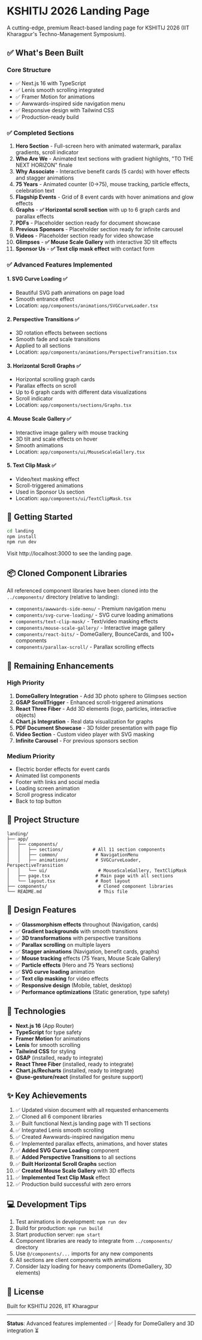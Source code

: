 # KSHITIJ 2026 Landing Page

A cutting-edge, premium React-based landing page for KSHITIJ 2026 (IIT Kharagpur's Techno-Management Symposium).

## ✅ What's Been Built

### Core Structure
- ✅ Next.js 16 with TypeScript
- ✅ Lenis smooth scrolling integrated
- ✅ Framer Motion for animations
- ✅ Awwwards-inspired side navigation menu
- ✅ Responsive design with Tailwind CSS
- ✅ Production-ready build

### ✅ Completed Sections
1. **Hero Section** - Full-screen hero with animated watermark, parallax gradients, scroll indicator
2. **Who Are We** - Animated text sections with gradient highlights, "TO THE NEXT HORIZON" finale
3. **Why Associate** - Interactive benefit cards (5 cards) with hover effects and stagger animations
4. **75 Years** - Animated counter (0→75), mouse tracking, particle effects, celebration text
5. **Flagship Events** - Grid of 8 event cards with hover animations and glow effects
6. **Graphs** - **✅ Horizontal scroll section** with up to 6 graph cards and parallax effects
7. **PDFs** - Placeholder section ready for document showcase
8. **Previous Sponsors** - Placeholder section ready for infinite carousel
9. **Videos** - Placeholder section ready for video showcase
10. **Glimpses** - **✅ Mouse Scale Gallery** with interactive 3D tilt effects
11. **Sponsor Us** - **✅ Text clip mask effect** with contact form

### ✅ Advanced Features Implemented

#### 1. SVG Curve Loading ✅
- Beautiful SVG path animations on page load
- Smooth entrance effect
- Location: `app/components/animations/SVGCurveLoader.tsx`

#### 2. Perspective Transitions ✅
- 3D rotation effects between sections
- Smooth fade and scale transitions
- Applied to all sections
- Location: `app/components/animations/PerspectiveTransition.tsx`

#### 3. Horizontal Scroll Graphs ✅
- Horizontal scrolling graph cards
- Parallax effects on scroll
- Up to 6 graph cards with different data visualizations
- Scroll indicator
- Location: `app/components/sections/Graphs.tsx`

#### 4. Mouse Scale Gallery ✅
- Interactive image gallery with mouse tracking
- 3D tilt and scale effects on hover
- Smooth animations
- Location: `app/components/ui/MouseScaleGallery.tsx`

#### 5. Text Clip Mask ✅
- Video/text masking effect
- Scroll-triggered animations
- Used in Sponsor Us section
- Location: `app/components/ui/TextClipMask.tsx`

## 🚀 Getting Started

```bash
cd landing
npm install
npm run dev
```

Visit http://localhost:3000 to see the landing page.

## 📦 Cloned Component Libraries

All referenced component libraries have been cloned into the `../components/` directory (relative to landing):

- `components/awwwards-side-menu/` - Premium navigation menu
- `components/svg-curve-loading/` - SVG curve loading animations
- `components/text-clip-mask/` - Text/video masking effects
- `components/mouse-scale-gallery/` - Interactive image gallery
- `components/react-bits/` - DomeGallery, BounceCards, and 100+ components
- `components/parallax-scroll/` - Parallax scrolling effects

## 🎯 Remaining Enhancements

### High Priority
1. **DomeGallery Integration** - Add 3D photo sphere to Glimpses section
2. **GSAP ScrollTrigger** - Enhanced scroll-triggered animations
3. **React Three Fiber** - Add 3D elements (logo, particles, interactive objects)
4. **Chart.js Integration** - Real data visualization for graphs
5. **PDF Document Showcase** - 3D folder presentation with page flip
6. **Video Section** - Custom video player with SVG masking
7. **Infinite Carousel** - For previous sponsors section

### Medium Priority
- Electric border effects for event cards
- Animated list components
- Footer with links and social media
- Loading screen animation
- Scroll progress indicator
- Back to top button

## 📐 Project Structure

```
landing/
├── app/
│   ├── components/
│   │   ├── sections/           # All 11 section components
│   │   ├── common/              # NavigationMenu
│   │   ├── animations/          # SVGCurveLoader, PerspectiveTransition
│   │   └── ui/                   # MouseScaleGallery, TextClipMask
│   ├── page.tsx                 # Main page with all sections
│   └── layout.tsx               # Root layout
├── components/                   # Cloned component libraries
└── README.md                     # This file
```

## 🎨 Design Features

- ✅ **Glassmorphism effects** throughout (Navigation, cards)
- ✅ **Gradient backgrounds** with smooth transitions
- ✅ **3D transformations** with perspective transitions
- ✅ **Parallax scrolling** on multiple layers
- ✅ **Stagger animations** (Navigation, benefit cards, graphs)
- ✅ **Mouse tracking** effects (75 Years, Mouse Scale Gallery)
- ✅ **Particle effects** (Hero and 75 Years sections)
- ✅ **SVG curve loading** animation
- ✅ **Text clip masking** for video effects
- ✅ **Responsive design** (Mobile, tablet, desktop)
- ✅ **Performance optimizations** (Static generation, type safety)

## 🔧 Technologies

- **Next.js 16** (App Router)
- **TypeScript** for type safety
- **Framer Motion** for animations
- **Lenis** for smooth scrolling
- **Tailwind CSS** for styling
- **GSAP** (installed, ready to integrate)
- **React Three Fiber** (installed, ready to integrate)
- **Chart.js/Recharts** (installed, ready to integrate)
- **@use-gesture/react** (installed for gesture support)

## ✨ Key Achievements

1. ✅ Updated vision document with all requested enhancements
2. ✅ Cloned all 6 component libraries
3. ✅ Built functional Next.js landing page with 11 sections
4. ✅ Integrated Lenis smooth scrolling
5. ✅ Created Awwwards-inspired navigation menu
6. ✅ Implemented parallax effects, animations, and hover states
7. ✅ **Added SVG Curve Loading** component
8. ✅ **Added Perspective Transitions** to all sections
9. ✅ **Built Horizontal Scroll Graphs** section
10. ✅ **Created Mouse Scale Gallery** with 3D effects
11. ✅ **Implemented Text Clip Mask** effect
12. ✅ Production build successful with zero errors

## 💻 Development Tips

1. Test animations in development: `npm run dev`
2. Build for production: `npm run build`
3. Start production server: `npm start`
4. Component libraries are ready to integrate from `../components/` directory
5. Use `@/components/...` imports for any new components
6. All sections are client components with animations
7. Consider lazy loading for heavy components (DomeGallery, 3D elements)

## 📄 License

Built for KSHITIJ 2026, IIT Kharagpur

---

**Status**: Advanced features implemented ✅ | Ready for DomeGallery and 3D integration ⏳
